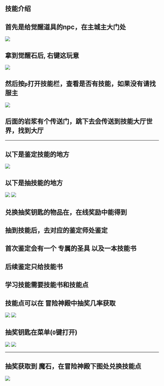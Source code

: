 ## **技能介绍**

## 首先是给觉醒道具的npc，在主城主大门处
![](/images/skillcourse/1.png)

## 拿到觉醒石后, 右键这玩意
![](/images/skillcourse/2.png)

## 然后按`p`打开技能栏，查看是否有技能，如果没有请找服主
![](/images/skillcourse/6.png)

## 后面的岩浆有个传送门，跳下去会传送到技能大厅世界，找到大厅

<hr />

## <span class="danger">**以下是鉴定技能的地方**</span>
![](/images/skillcourse/3.png)

## <span class="danger">**以下是抽技能的地方**</span>
![](/images/skillcourse/4.png)
![](/images/skillcourse/5.png)

## <span class="danger">**兑换抽奖钥匙的物品在，在线奖励中能得到**</span>
## <span class="danger">**抽到技能后，去对应的鉴定师处鉴定**</span>
## <span class="danger">**首次鉴定会有一个 专属的圣具 以及一本技能书**</span>
## <span class="danger">**后续鉴定只给技能书**</span>
## <span class="danger">**学习技能需要技能书和技能点**</span>
## <span class="danger">**技能点可以在 冒险神殿中抽奖几率获取**</span>
![](/images/skillcourse/8.png)
![](/images/skillcourse/7.png)

## <span class="danger">**抽奖钥匙在菜单(`O`键打开)**</span>
![](/images/skillcourse/11.png)
![](/images/skillcourse/10.png)

<hr />

## <span class="danger">**抽奖获取到 魔石，在冒险神殿下图处兑换技能点**</span>
![](/images/skillcourse/9.png)